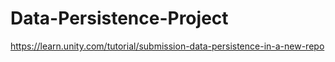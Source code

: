# Data-Persistence-Project
 https://learn.unity.com/tutorial/submission-data-persistence-in-a-new-repo
